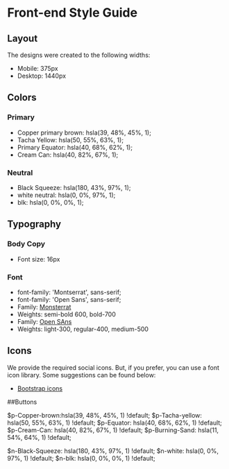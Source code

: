 # Front-end Style Guide

## Layout

The designs were created to the following widths:

- Mobile: 375px
- Desktop: 1440px

## Colors

### Primary

- Copper primary brown: hsla(39, 48%, 45%, 1);
- Tacha Yellow: hsla(50, 55%, 63%, 1);
- Primary Equator: hsla(40, 68%, 62%, 1);
- Cream Can: hsla(40, 82%, 67%, 1);

### Neutral

- Black Squeeze: hsla(180, 43%, 97%, 1);
- white neutral: hsla(0, 0%, 97%, 1);
- blk: hsla(0, 0%, 0%, 1);
## Typography

### Body Copy

- Font size: 16px

### Font
- font-family: 'Montserrat', sans-serif;
- font-family: 'Open Sans', sans-serif;
- Family: [Monsterrat](https://fonts.google.com/specimen/Montserrat)
- Weights: semi-bold 600, bold-700
- Family: [Open SAns](https://fonts.google.com/specimen/Open+Sans#styles)
- Weights: light-300, regular-400, medium-500

## Icons

We provide the required social icons. But, if you prefer, you can use a font icon library. Some suggestions can be found below:

- [Bootstrap icons](https://icons.getbootstrap.com/)

##Buttons 

$p-Copper-brown:hsla(39, 48%, 45%, 1) !default;
$p-Tacha-yellow: hsla(50, 55%, 63%, 1) !default;
$p-Equator: hsla(40, 68%, 62%, 1) !default;
$p-Cream-Can: hsla(40, 82%, 67%, 1) !default;
$p-Burning-Sand: hsla(11, 54%, 64%, 1) !default;

$n-Black-Squeeze: hsla(180, 43%, 97%, 1) !default;
$n-white: hsla(0, 0%, 97%, 1) !default;
$n-blk: hsla(0, 0%, 0%, 1) !default;